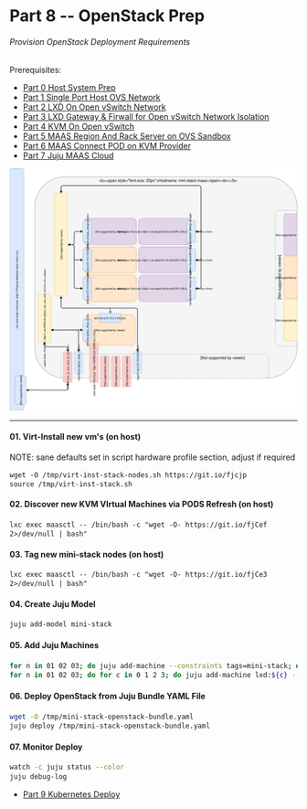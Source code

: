 # Part 8 -- OpenStack Prep
###### Provision OpenStack Deployment Requirements

Prerequisites:
- [Part 0 Host System Prep]
- [Part 1 Single Port Host OVS Network]
- [Part 2 LXD On Open vSwitch Network]
- [Part 3 LXD Gateway & Firwall for Open vSwitch Network Isolation]
- [Part 4 KVM On Open vSwitch]
- [Part 5 MAAS Region And Rack Server on OVS Sandbox]
- [Part 6 MAAS Connect POD on KVM Provider]
- [Part 7 Juju MAAS Cloud]

![CCIO Hypervisor - OpenStack Prep](web/drawio/OpenStack-Prep.svg)

-------
#### 01. Virt-Install new vm's (on host)
NOTE: sane defaults set in script hardware profile section, adjust if required
```
wget -O /tmp/virt-inst-stack-nodes.sh https://git.io/fjcjp
source /tmp/virt-inst-stack.sh
```

#### 02. Discover new KVM VIrtual Machines via PODS Refresh  (on host)
```
lxc exec maasctl -- /bin/bash -c "wget -O- https://git.io/fjCef 2>/dev/null | bash"
```

#### 03. Tag new mini-stack nodes (on host)
```
lxc exec maasctl -- /bin/bash -c "wget -O- https://git.io/fjCe3 2>/dev/null | bash"
```

#### 04. Create Juju Model
```sh
juju add-model mini-stack
```
#### 05. Add Juju Machines
```sh
for n in 01 02 03; do juju add-machine --constraints tags=mini-stack; done
for n in 01 02 03; do for c in 0 1 2 3; do juju add-machine lxd:${c} --constraints spaces=lan; done; done
```
#### 06. Deploy OpenStack from Juju Bundle YAML File
```sh
wget -O /tmp/mini-stack-openstack-bundle.yaml
juju deploy /tmp/mini-stack-openstack-bundle.yaml
```
#### 07. Monitor Deploy
```sh
watch -c juju status --color
juju debug-log
```

- [Part 9 Kubernetes Deploy]
<!-- Markdown link & img dfn's -->
[Part 0 Host System Prep]: ../0_Host_System_Prep
[Part 1 Single Port Host OVS Network]: ../1_Single_Port_Host-Open_vSwitch_Network_Configuration
[Part 2 LXD On Open vSwitch Network]: ../2_LXD-On-OVS
[Part 3 LXD Gateway & Firwall for Open vSwitch Network Isolation]: ../3_LXD_Network_Gateway
[Part 4 KVM On Open vSwitch]: ../4_KVM_On_Open_vSwitch
[Part 5 MAAS Region And Rack Server on OVS Sandbox]: ../5_MAAS-Rack_And_Region_Ctl-On-Open_vSwitch
[Part 6 MAAS Connect POD on KVM Provider]: ../6_MAAS-Connect_POD_KVM-Provider
[Part 7 Juju MAAS Cloud]: ../7_Juju_MAAS_Cloud
[Part 8 OpenStack Prep]: ../8_OpenStack_Deploy
[Part 9 Kubernetes Deploy]: ../9_Kubernetes_Deploy
